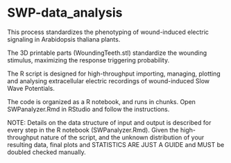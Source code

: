 # SWP-data_analysis
This process standardizes the phenotyping of wound-induced electric signaling in Arabidopsis thaliana plants.

The 3D printable parts (WoundingTeeth.stl) standardize the wounding stimulus, maximizing the response triggering probability.

The R script is designed for high-throughput importing, managing, plotting and analysing extracellular electric recordings of wound-induced Slow Wave Potentials.

The code is organized as a R notebook, and runs in chunks. 
Open SWPanalyzer.Rmd in RStudio and follow the instructions.

NOTE:
Details on the data structure of input and output is described for every step in the R notebook (SWPanalyzer.Rmd). 
Given the high-throughput nature of the script, and the unknown distribution of your resulting data, final plots and STATISTICS ARE JUST A GUIDE and MUST be doubled checked manually.
